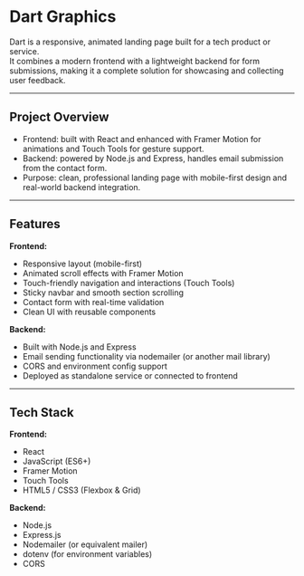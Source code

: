 # Dart Graphics

Dart is a responsive, animated landing page built for a tech product or service.  
It combines a modern frontend with a lightweight backend for form submissions, making it a complete solution for showcasing and collecting user feedback.

---

## Project Overview

- Frontend: built with React and enhanced with Framer Motion for animations and Touch Tools for gesture support.
- Backend: powered by Node.js and Express, handles email submission from the contact form.
- Purpose: clean, professional landing page with mobile-first design and real-world backend integration.

---

## Features

**Frontend:**
- Responsive layout (mobile-first)
- Animated scroll effects with Framer Motion
- Touch-friendly navigation and interactions (Touch Tools)
- Sticky navbar and smooth section scrolling
- Contact form with real-time validation
- Clean UI with reusable components

**Backend:**
- Built with Node.js and Express
- Email sending functionality via nodemailer (or another mail library)
- CORS and environment config support
- Deployed as standalone service or connected to frontend

---

## Tech Stack

**Frontend:**
- React
- JavaScript (ES6+)
- Framer Motion
- Touch Tools
- HTML5 / CSS3 (Flexbox & Grid)

**Backend:**
- Node.js
- Express.js
- Nodemailer (or equivalent mailer)
- dotenv (for environment variables)
- CORS

